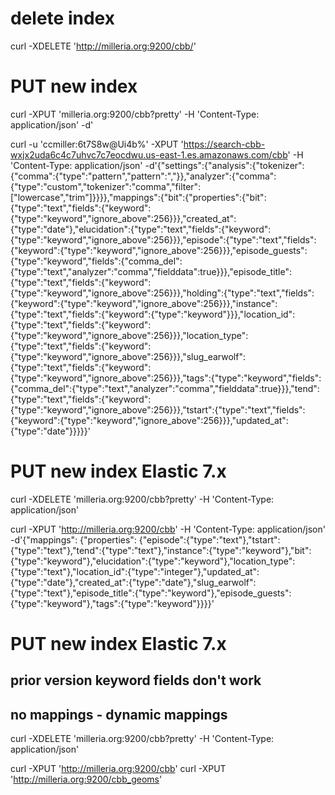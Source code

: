 # delete index
curl -XDELETE 'http://milleria.org:9200/cbb/'

# PUT new index
curl -XPUT 'milleria.org:9200/cbb?pretty' -H 'Content-Type: application/json' -d'

curl -u 'ccmiller:6t7S8w@Ui4b%' -XPUT 'https://search-cbb-wxjx2uda6c4c7uhvc7c7eocdwu.us-east-1.es.amazonaws.com/cbb' -H 'Content-Type: application/json' -d'{"settings":{"analysis":{"tokenizer":{"comma":{"type":"pattern","pattern":","}},"analyzer":{"comma":{"type":"custom","tokenizer":"comma","filter":["lowercase","trim"]}}}},"mappings":{"bit":{"properties":{"bit":{"type":"text","fields":{"keyword":{"type":"keyword","ignore_above":256}}},"created_at":{"type":"date"},"elucidation":{"type":"text","fields":{"keyword":{"type":"keyword","ignore_above":256}}},"episode":{"type":"text","fields":{"keyword":{"type":"keyword","ignore_above":256}}},"episode_guests":{"type":"keyword","fields":{"comma_del":{"type":"text","analyzer":"comma","fielddata":true}}},"episode_title":{"type":"text","fields":{"keyword":{"type":"keyword","ignore_above":256}}},"holding":{"type":"text","fields":{"keyword":{"type":"keyword","ignore_above":256}}},"instance":{"type":"text","fields":{"keyword":{"type":"keyword"}}},"location_id":{"type":"text","fields":{"keyword":{"type":"keyword","ignore_above":256}}},"location_type":{"type":"text","fields":{"keyword":{"type":"keyword","ignore_above":256}}},"slug_earwolf":{"type":"text","fields":{"keyword":{"type":"keyword","ignore_above":256}}},"tags":{"type":"keyword","fields":{"comma_del":{"type":"text","analyzer":"comma","fielddata":true}}},"tend":{"type":"text","fields":{"keyword":{"type":"keyword","ignore_above":256}}},"tstart":{"type":"text","fields":{"keyword":{"type":"keyword","ignore_above":256}}},"updated_at":{"type":"date"}}}}}'


# PUT new index Elastic 7.x
curl -XDELETE 'milleria.org:9200/cbb?pretty' -H 'Content-Type: application/json'

curl -XPUT 'http://milleria.org:9200/cbb' -H 'Content-Type: application/json' -d'{"mappings": {"properties": {"episode":{"type":"text"},"tstart":{"type":"text"},"tend":{"type":"text"},"instance":{"type":"keyword"},"bit":{"type":"keyword"},"elucidation":{"type":"keyword"},"location_type":{"type":"text"},"location_id":{"type":"integer"},"updated_at":{"type":"date"},"created_at":{"type":"date"},"slug_earwolf":{"type":"text"},"episode_title":{"type":"keyword"},"episode_guests":{"type":"keyword"},"tags":{"type":"keyword"}}}}'


# PUT new index Elastic 7.x
## prior version keyword fields don't work
## no mappings - dynamic mappings

curl -XDELETE 'milleria.org:9200/cbb?pretty' -H 'Content-Type: application/json'

curl -XPUT 'http://milleria.org:9200/cbb'
curl -XPUT 'http://milleria.org:9200/cbb_geoms'